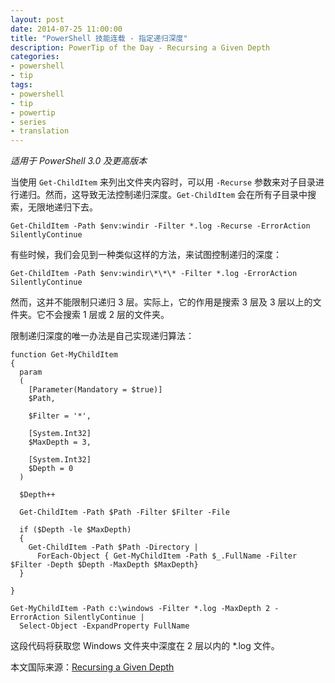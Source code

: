 ```yaml
---
layout: post
date: 2014-07-25 11:00:00
title: "PowerShell 技能连载 - 指定递归深度"
description: PowerTip of the Day - Recursing a Given Depth
categories:
- powershell
- tip
tags:
- powershell
- tip
- powertip
- series
- translation
---
```

_适用于 PowerShell 3.0 及更高版本_

当使用 `Get-ChildItem` 来列出文件夹内容时，可以用 `-Recurse` 参数来对子目录进行递归。然而，这导致无法控制递归深度。`Get-ChildItem` 会在所有子目录中搜索，无限地递归下去。

    Get-ChildItem -Path $env:windir -Filter *.log -Recurse -ErrorAction SilentlyContinue

有些时候，我们会见到一种类似这样的方法，来试图控制递归的深度：

    Get-ChildItem -Path $env:windir\*\*\* -Filter *.log -ErrorAction SilentlyContinue

然而，这并不能限制只递归 3 层。实际上，它的作用是搜索 3 层及 3 层以上的文件夹。它不会搜索 1 层或 2 层的文件夹。

限制递归深度的唯一办法是自己实现递归算法：

    function Get-MyChildItem
    {
      param
      (
        [Parameter(Mandatory = $true)]
        $Path,
        
        $Filter = '*',
        
        [System.Int32]
        $MaxDepth = 3,
        
        [System.Int32]
        $Depth = 0
      )
      
      $Depth++
    
      Get-ChildItem -Path $Path -Filter $Filter -File 
      
      if ($Depth -le $MaxDepth)
      {
        Get-ChildItem -Path $Path -Directory |
          ForEach-Object { Get-MyChildItem -Path $_.FullName -Filter $Filter -Depth $Depth -MaxDepth $MaxDepth}
      }
      
    }
    
    Get-MyChildItem -Path c:\windows -Filter *.log -MaxDepth 2 -ErrorAction SilentlyContinue |
      Select-Object -ExpandProperty FullName

这段代码将获取您 Windows 文件夹中深度在 2 层以内的 \*.log 文件。

<!--more-->
本文国际来源：[Recursing a Given Depth](http://community.idera.com/powershell/powertips/b/tips/posts/recursing-a-given-depth)
